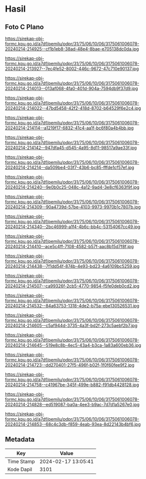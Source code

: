 # Hasil

## Foto C Plano

https://sirekap-obj-formc.kpu.go.id/a7df/pemilu/pdpr/31/75/06/10/06/3175061006078-20240214-214925--cf1b1eb8-38ad-48e4-8bae-e705138dc0da.jpg

https://sirekap-obj-formc.kpu.go.id/a7df/pemilu/pdpr/31/75/06/10/06/3175061006078-20240214-213927--7ec4fe52-8002-446c-9672-47c710e90137.jpg

https://sirekap-obj-formc.kpu.go.id/a7df/pemilu/pdpr/31/75/06/10/06/3175061006078-20240214-214013--013af068-4fa0-401d-904a-7594db9f37d9.jpg

https://sirekap-obj-formc.kpu.go.id/a7df/pemilu/pdpr/31/75/06/10/06/3175061006078-20240214-214022--47bd5458-42f2-418d-8702-b64529f6e2c4.jpg

https://sirekap-obj-formc.kpu.go.id/a7df/pemilu/pdpr/31/75/06/10/06/3175061006078-20240214-214114--a1219f17-6832-41c4-aa1f-bc6f80a4b4bb.jpg

https://sirekap-obj-formc.kpu.go.id/a7df/pemilu/pdpr/31/75/06/10/06/3175061006078-20240214-214142--947dfa45-d545-4a95-8d11-98517a9ae33f.jpg

https://sirekap-obj-formc.kpu.go.id/a7df/pemilu/pdpr/31/75/06/10/06/3175061006078-20240214-214214--da509be4-03f7-43b6-bc85-fffde1cf57ef.jpg

https://sirekap-obj-formc.kpu.go.id/a7df/pemilu/pdpr/31/75/06/10/06/3175061006078-20240214-214240--9e0b0c25-048c-4a12-9ad4-3e8cf6363f9f.jpg

https://sirekap-obj-formc.kpu.go.id/a7df/pemilu/pdpr/31/75/06/10/06/3175061006078-20240214-214309--90a4739d-57be-4103-9973-9970b1c7807b.jpg

https://sirekap-obj-formc.kpu.go.id/a7df/pemilu/pdpr/31/75/06/10/06/3175061006078-20240214-214340--2bc46999-a1f4-4b6c-bb4c-53154067cc49.jpg

https://sirekap-obj-formc.kpu.go.id/a7df/pemilu/pdpr/31/75/06/10/06/3175061006078-20240214-214410--ace5c4ff-7108-4582-b57f-aac8b15d7f8f.jpg

https://sirekap-obj-formc.kpu.go.id/a7df/pemilu/pdpr/31/75/06/10/06/3175061006078-20240214-214438--7f1dd54f-874b-4e93-bd23-4a6109bc5259.jpg

https://sirekap-obj-formc.kpu.go.id/a7df/pemilu/pdpr/31/75/06/10/06/3175061006078-20240214-214507--ca99326f-2cb5-4770-9854-f5fe0deb0cd2.jpg

https://sirekap-obj-formc.kpu.go.id/a7df/pemilu/pdpr/31/75/06/10/06/3175061006078-20240214-214532--84a63753-1318-4de2-b75a-ebe130526531.jpg

https://sirekap-obj-formc.kpu.go.id/a7df/pemilu/pdpr/31/75/06/10/06/3175061006078-20240214-214605--c5af944d-3735-4a3f-bd2f-273c5aebf2b7.jpg

https://sirekap-obj-formc.kpu.go.id/a7df/pemilu/pdpr/31/75/06/10/06/3175061006078-20240214-214645--519e8c8b-4ec5-43a4-b3ca-1a83a600eb36.jpg

https://sirekap-obj-formc.kpu.go.id/a7df/pemilu/pdpr/31/75/06/10/06/3175061006078-20240214-214723--dd270401-27f5-496f-b02f-1f0f60fee9f2.jpg

https://sirekap-obj-formc.kpu.go.id/a7df/pemilu/pdpr/31/75/06/10/06/3175061006078-20240214-214758--c41967be-345f-499e-b882-f91db4428128.jpg

https://sirekap-obj-formc.kpu.go.id/a7df/pemilu/pdpr/31/75/06/10/06/3175061006078-20240214-214828--ed519087-ba0a-4ee3-b9ac-7d7d1a5267e0.jpg

https://sirekap-obj-formc.kpu.go.id/a7df/pemilu/pdpr/31/75/06/10/06/3175061006078-20240214-214853--68c4c3db-f859-4eab-93ea-8d22143b4bf6.jpg


## Metadata

| Key        | Value               |
| ---------- | ------------------- |
| Time Stamp | 2024-02-17 13:05:41 |
| Kode Dapil | 3101                |




